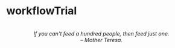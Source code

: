 # workflowTrial
<!-- QUOTE:START -->
<p align="center"><br><i>If you can't feed a hundred people, then feed just one.</i><br><i>– Mother Teresa.</i><br></p>
<!-- QUOTE:END -->

